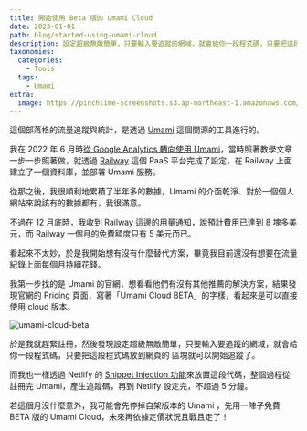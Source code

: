 ```yaml
---
title: 開始使用 Beta 版的 Umami Cloud
date: 2023-01-01
path: blog/started-using-umami-cloud
description: 設定超級無敵簡單，只要輸入要追蹤的網域，就會給你一段程式碼，只要把這段程式碼放到網頁的 <head> 區塊就可以開始追蹤了。Heptabase 裡面處理與輸出。
taxonomies:
  categories: 
    - Tools
  tags: 
    - Umami
extra:
  image: https://pinchlime-screenshots.s3.ap-northeast-1.amazonaws.com/umami-cloud-beta_xN33tf.webp
---
```


這個部落格的流量追蹤與統計，是透過 [Umami](https://umami.is/) 這個開源的工具進行的。

我在 2022 年 6 月時[從 Google Analytics 轉向使用 Umami](@/snapshots/tried-tried-to-install-umami-on-my-websites.md)，當時照著教學文章一步一步照著做，就透過 [Railway](https://railway.app/) 這個 PaaS 平台完成了設定，在 Railway 上面建立了一個資料庫，並部署 Umami 服務。

從那之後，我很順利地累積了半年多的數據，Umami 的介面乾淨、對於一個個人網站來說該有的數據都有，我很滿意。

不過在 12 月底時，我收到 Railway 這邊的用量通知，說預計費用已達到 8 塊多美元，而 Railway 一個月的免費額度只有 5 美元而已。

看起來不太妙，於是我開始想有沒有什麼替代方案，畢竟我目前還沒有想要在流量紀錄上面每個月持續花錢。

<!-- more -->

我第一步找的是 Umami 的官網，想看看他們有沒有其他推薦的解決方案，結果發現官網的 Pricing 頁面，寫著「Umami Cloud BETA」的字樣，看起來是可以直接使用 cloud 版本。

<img src="https://pinchlime-screenshots.s3.ap-northeast-1.amazonaws.com/umami-cloud-beta_xN33tf.webp" loading="lazy" alt="umami-cloud-beta" align=center />

於是我就趕緊註冊，然後發現設定超級無敵簡單，只要輸入要追蹤的網域，就會給你一段程式碼，只要把這段程式碼放到網頁的 <head> 區塊就可以開始追蹤了。

而我也一樣透過 Netlify 的 [Snippet Injection 功能](https://docs.netlify.com/site-deploys/post-processing/snippet-injection/)來放置這段代碼，整個過程從註冊完 Umami，產生追蹤碼，再到 Netlify 設定完，不超過 5 分鐘。


若這個月沒什麼意外，我可能會先停掉自架版本的 Umami ，先用一陣子免費 BETA 版的 Umami Cloud，未來再依據定價狀況且戰且走了！
